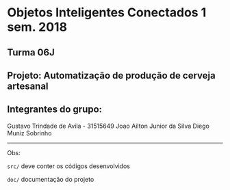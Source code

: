 # Objetos Inteligentes Conectados 1 sem. 2018

## Turma 06J
## Projeto: Automatização de produção de cerveja artesanal
## Integrantes do grupo:

Gustavo Trindade de Avila - 31515649
Joao Ailton Junior da Silva
Diego Muniz Sobrinho

_______________________________________
Obs:

`src/` deve conter os códigos desenvolvidos

`doc/` documentação do projeto
